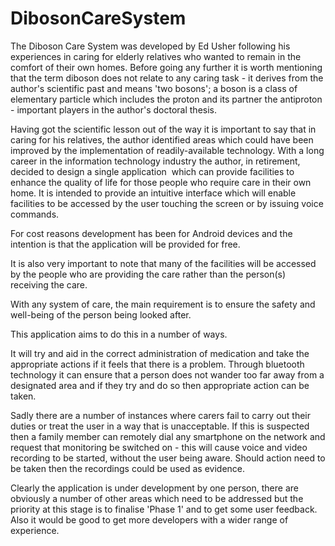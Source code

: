 # DibosonCareSystem

The Diboson Care System was developed by Ed Usher following his experiences in caring for elderly 
relatives who wanted to remain in the comfort of their own homes. Before going any further it is 
worth mentioning that the term diboson does not relate to any caring task - it derives from the 
author's scientific past and means 'two bosons'; a boson is a class of elementary particle which 
includes the proton and its partner the antiproton - important players in the author's doctoral thesis.

Having got the scientific lesson out of the way it is important to say that in caring for his relatives, 
the author identified areas which could have been improved by the implementation of readily-available technology. 
With a long career in the information technology industry the author, in retirement, decided to design a single 
application  which can provide facilities to enhance the quality of life for those people who require care in 
their own home. It is intended to provide an intuitive interface which will enable facilities to be accessed by 
the user touching the screen or by issuing voice commands.

For cost reasons development has been for Android devices and the intention is that the application will be 
provided for free.

It is also very important to note that many of the facilities will be accessed by the people who are providing 
the care rather than the person(s) receiving the care.

With any system of care, the main requirement is to ensure the safety and well-being of the person being looked after.

This application aims to do this in a number of ways.

It will try and aid in the correct administration of medication and take the appropriate actions if it feels that 
there is a problem. Through bluetooth technology it can ensure that a person does not wander too far away from a 
designated area and if they try and do so then appropriate action can be taken.

Sadly there are a number of instances where carers fail to carry out their duties or treat the user in a way 
that is unacceptable. If this is suspected then a family member can remotely dial any smartphone on the network and 
request that monitoring be switched on - this will cause voice and video recording to be started, without the user 
being aware. Should action need to be taken then the recordings could be used as evidence.

Clearly the application is under development by one person, there are obviously a number of other areas which need 
to be addressed but the priority at this stage is to finalise 'Phase 1' and to get some user feedback. Also it would
be good to get more developers with a wider range of experience.

